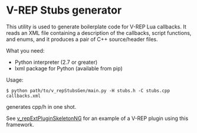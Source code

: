 # V-REP Stubs generator

This utility is used to generate boilerplate code for V-REP Lua callbacks.
It reads an XML file containing a description of the callbacks, script
functions, and enums, and it produces a pair of C++ source/header files.

What you need:
- Python interpreter (2.7 or greater)
- lxml package for Python (available from pip)

Usage:

```
$ python path/to/v_repStubsGen/main.py -H stubs.h -C stubs.cpp callbacks.xml
```

generates cpp/h in one shot.

See [v_repExtPluginSkeletonNG](https://github.com/fferri/v_repExtPluginSkeletonNG) for an example of a V-REP plugin using this framework.

